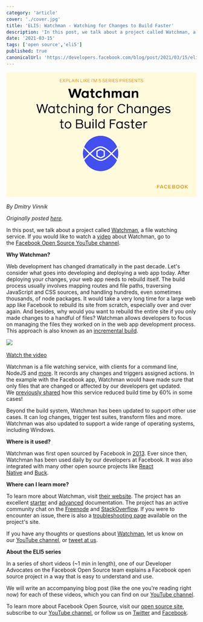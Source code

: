 ```yaml
---
category: 'article'
cover: './cover.jpg'
title: 'ELI5: Watchman - Watching for Changes to Build Faster'
description: 'In this post, we talk about a project called Watchman, a file watching service with clients for a command line, NodeJS and more.'
date: '2021-03-15'
tags: ['open source','eli5']
published: true
canonicalUrl: 'https://developers.facebook.com/blog/post/2021/03/15/eli5-watchman-watching-changes-build-faster/'
---
```


![cover](./cover.jpg)

*By Dmitry Vinnik*

*Originally posted [here](https://developers.facebook.com/blog/post/2021/03/15/eli5-watchman-watching-changes-build-faster/).*

In this post, we talk about a project called [Watchman](https://l.facebook.com/l.php?u=https%3A%2F%2Ffacebook.github.io%2Fwatchman%2F&h=AT3kVd0rlBRkIx5WxlYXxd1EI56k2DFpxDof77U55W0MHWDJoYfZ4xkWNAZNK5WLR0pkF-MOUH2_FVTOwqZaBBytAHMHk1qpgI8QHf4NVqd-GbAk3nZO5EcxjXw_CCU3mQ2vlboFWWKAOEKw7nM_yUVavng08TOH9kD92lva7Kc), a file watching service. If you would like to watch a [video](https://l.facebook.com/l.php?u=https%3A%2F%2Fyoutu.be%2FgEsTMR2erAM&h=AT1GeyloOwLDBSBxUqj5518sg5PZZbMFgGH_B3EddbdYmSNXSmROAbRWqP_wF3VwBYzhrXb3UmA3X1tPK6ERdbs-QsMZPIC9v659jfkbRmboDpmE1Rgbt-bejIb0Q2agS9RndZvITjo1skUX7m4eWTFk4qLLVkak80Esvkv8FgQ) about Watchman, go to the [Facebook Open Source YouTube channel](https://www.youtube.com/channel/UCCQY962PmHabTjaHv2wJzfQ).

**Why Watchman?**

Web development has changed dramatically in the past decade. Let's consider what goes into developing and deploying a web app today. After deploying your changes, your web app needs to rebuild itself. The build process usually involves mapping routes and file paths, traversing JavaScript and CSS sources, and handling hundreds, even sometimes thousands, of node packages. It would take a very long time for a large web app like Facebook to rebuild its site from scratch, especially over and over again. And besides, why would you want to rebuild the entire site if you only made changes to a handful of files? Watchman allows developers to focus on managing the files they worked on in the web app development process. This approach is also known as an [incremental build](https://l.facebook.com/l.php?u=https%3A%2F%2Fen.wikipedia.org%2Fwiki%2FIncremental_build_model&h=AT0npPZndWpwN26PfNWfUOaJfZNeRmH2l7Kq1uxiKCAfL-0T3vz_gY5QQ1F80_DtAud8gf_9XPF_18v6k9qGNYGFTvb1dSF0LKMSz1hD31YKzfyFcKQZR0dnk61a5jLTezD1TeVwxUHFKARnryabOU1rcau-NUi5KC3Nddz2vQY).

[![](https://scontent.fyvr1-1.fna.fbcdn.net/v/t39.2365-6/159564462_190563809167626_6792035610936537257_n.jpg?_nc_cat=101&ccb=1-7&_nc_sid=ad8a9d&_nc_ohc=RyI5vl_ZWjQAX_XjEVx&_nc_oc=AQlyj175sbOg2fCiAcnuSavAmNRKM1k0bPTDrPe-vCfD6joZpm43A--wq5tyPx5pCPmdmobc2aYB2_iakDvCC8v1&_nc_ht=scontent.fyvr1-1.fna&oh=00_AfC9uvX-9_jqJNDaIJHYbt-4k8CFS6YTwwYWTN1T0omAVw&oe=63771173)](https://l.facebook.com/l.php?u=https%3A%2F%2Fyoutu.be%2FgEsTMR2erAM&h=AT25_Q0unN4VDNQaAU6bju8-QoQPopMEYPclcrborNmPgKV5YmmXf08apUoK5Mx-6BnT9livUGHktumNndVf4cUh00klO9ZwX_zUjynrWVxIGJVSXSxO4k__44KdkAr2TjpvmQLoSFwgxoKsRtlUOpc-xA28qkDbfa4HQR5y_TAXnaEPUi9PbLqH)

[Watch the video](https://l.facebook.com/l.php?u=https%3A%2F%2Fyoutu.be%2FgEsTMR2erAM&h=AT2Or5_MjwNL44sV3tgoZ6MRLrOMJ15M8SHv118woWiiadcm6pOIdWb0z5tDNRJBDfmr64viHnsb9pTw69ZSuqr833XugcZntXMgS_QpcNBP0tTXhgWT3WzXzLmd8t0mn1BsQhVM7lUFs176GaClKpwtKe3KM_yvi9egsBW44DU)

Watchman is a file watching service, with clients for a command line, NodeJS and [more](https://l.facebook.com/l.php?u=https%3A%2F%2Ffacebook.github.io%2Fwatchman%2Fdocs%2Fcli-options.html&h=AT3MS5EnP-GGsQdEgNQg36PIG1a23yQdSEnlM2vCI829h7qqUPaY_knVCER8JxZkjWANMW-Xi2x0wC_z7uOpuMKD3Tt5mKygtuebpQxMZT3Dgmmnjik8TIkFGoBAoD8cb61Nv5Tarz0y0z0XbIfRzcBXwnH8lu-0PoiDaXYB5bc). It records any changes and triggers assigned actions. In the example with the Facebook app, Watchman would have made sure that only files that are changed or affected by our developers get updated. We [previously shared](https://www.facebook.com/notes/facebook-engineering/watchman-faster-builds-with-large-source-trees/10151457195103920/) how this service reduced build time by 60% in some cases!

Beyond the build system, Watchman has been updated to support other use cases. It can log changes, trigger test suites, transform files and more. Watchman was also updated to support a wide range of operating systems, including Windows.

**Where is it used?**

Watchman was first open sourced by Facebook in [2013](https://www.facebook.com/notes/facebook-engineering/watchman-faster-builds-with-large-source-trees/10151457195103920). Ever since then, Watchman has been used daily by our developers at Facebook. It was also integrated with many other open source projects like [React Native](https://l.facebook.com/l.php?u=https%3A%2F%2Freactnative.dev%2F&h=AT0QeU_AXVah9NTHnkyVp9Cp3WGg5c5qd6v3uGJ6ceCToLdTXjh6PLYT33Q4DCH7GN0Xb0gYnOP2u9Ija0N49wkzv6bwTB3Tfb2yl1IdQgOaDfx58KIxq7ts7pbqUAevkLLyDjnGbEkj7fOItSziQEwSj2QC4ioYRzVS6Zbc9NE) and [Buck](https://l.facebook.com/l.php?u=https%3A%2F%2Fbuck.build%2F&h=AT0V7H48HlqjzhXNG19qyTMvbjW7J6ohsuqAM7wagdk7FIyyzxtB19elw-X2sPHBbLohTNR6HjawPhqO-N2CmByFZSCvk30fWK4i-92Yrv_IvTUetR_iPJrBV0QXzrkmIM2YaQGmE8LvpQG_TwAG791M2lIdItUWqsiEy8PCdyc).

**Where can I learn more?**

To learn more about Watchman, visit [their website](https://l.facebook.com/l.php?u=https%3A%2F%2Ffacebook.github.io%2Fwatchman%2F&h=AT2REINtESRWN4e9AQK99cRiGuhS2GtUfEYuCKU4UcAo45dP-_oUUSIXjDGYurgvbaG7zZkeougAjQDwbgkrJZbo0R7H5dgI7fy-cAMVZo9fAMP8Ghdjsy5CU3Jyd8f4iwSOp_oj3ew-FaV4_3QjlvdB7mFc38C2WGilU4HNiVk). The project has an excellent [starter](https://l.facebook.com/l.php?u=https%3A%2F%2Ffacebook.github.io%2Fwatchman%2Fdocs%2Finstall.html&h=AT2856hRkGYXxuZpcriUgXgpWk3u5uDlC84C6HFVunBOrLrjM3LR7zfExnnuiJ4sDMJrinDEAsxzD9mC7lbt4w4CI8sF9Lk312IiVJYMWIb2_N1rlNsrJUcinwimRVIiQ3yjRC_a0jnJ-g5SlRu61h42u_sICmpnDh5swpGklas) and [advanced](https://l.facebook.com/l.php?u=https%3A%2F%2Ffacebook.github.io%2Fwatchman%2Fdocs%2Fcli-options.html&h=AT2E_H4jfuFNP-URZsbTaptre8k8fxpAx-3u3WOu7CmOpiF0jHrqazBayjijwmqJ_R1dRKFPsxNyaKVoXeeAT6t3QZph9-SE1CxwKn6kNQeSSklexIyvkO-o2r6mqLdrdDodM-JHKq3HprnYdHTa6yr3dDeLzf1UBEs9PvHGr0w) documentation. The project has an active community chat on the [Freenode](https://l.facebook.com/l.php?u=https%3A%2F%2Ffacebook.github.io%2Fwatchman%2Fsupport.html&h=AT25IQISN0gw7iQODKxPkw9C8wfkwz_atPYbBzTfS_2xWv_jC23NaU8Vb-B1r8y3rMtPoQYS6oG2zooWFSqreXYZ3VUwUoS_kYQ2mcSCevF2nnH1pge_hbFYamGNhzIDQerdnval_hIsmPADrd9j3d9DUmZQ1HH8gk54wG6yzJc) and [StackOverflow](https://l.facebook.com/l.php?u=https%3A%2F%2Fstackoverflow.com%2Fquestions%2Ftagged%2Fwatchman%3Fsort%3Dnewest&h=AT0Zl0ftgySIH7ydnZYodhkquIZqDQAQnAcTytrXM1-RwnJN-HiKCQ-uPmzIrLWCBTLEauV9YjqYgWOfSd3ttDAZPaYNKR41BMYWg_RRW0bL4TBmpma_DUqj-eKSFCraFvy5QqwzHJlywTsv5mXse1XvSFqehLeLE3NPrOd0yyw). If you were to encounter an issue, there is also a [troubleshooting page](https://l.facebook.com/l.php?u=https%3A%2F%2Ffacebook.github.io%2Fwatchman%2Fdocs%2Ftroubleshooting.html&h=AT2CUbCQvXstxOlRmezfEhwTSGt6QJTHXbD74uEsH0lxk4LH3lCFMX2nnSlWHhHgCyx5JTuYG8Qu6c7RxQogdVIy5DbyMlS36wZr-gEYmZFNQbshJwrFI6hVxTMyj3d-rf5bMX7dny7c7L3RlLh2Uf31F9dpRSZ7qm8xVEXJU6g) available on the project's site.

If you have any thoughts or questions about [Watchman](https://l.facebook.com/l.php?u=https%3A%2F%2Ffacebook.github.io%2Fwatchman&h=AT0Zs3q_6wbP2IHUrgTUAPS8OWv3zfDYN_S7BTXXPAv5-_K9sgTwrcbTVxgK56Bafl2JweXnqUcsyTG6sn7nnxv208H6ulYfu1TNNwT1dMhqWeYEzq45drfjAVOh3FPYfnZlW_8ZudSDDDgxtINP4EVFU5NGuHdLkmKl62TgXB4), let us know on our [YouTube channel](https://l.facebook.com/l.php?u=https%3A%2F%2Fwww.youtube.com%2Fchannel%2FUCCQY962PmHabTjaHv2wJzfQ&h=AT01q401D3Hr3R29ojqaNP78ogmColSggL8WZFZizEDjW6zi8n7c1Nd-t0NF5-ky-D5-rY-G3EPkEcDgh8bKGjBkRyzICQ1qKAHYsEYagDeA9CATg5rRuQJMRAGTq1e0Q94mN16ZXBg7RMPrfCaCIYWf4533lNLjml36I7YpTSo), or [tweet at us](https://l.facebook.com/l.php?u=https%3A%2F%2Ftwitter.com%2FfbOpenSource&h=AT378BtlY7I3dXx-M86WEB37ySPCQROzFNi2ldsk3S3zrVphuja8ZAmu0WkajGQVgaz2pHbaGNd0UMBmp98TVfaJH2vFMvJFR56-srcFge3wVAjF-ej7Rctl0u-EITGI2tEhlka0r6jg4TwBaCRnqbZmjcLtNTj-PxMjF1rmsO8).

**About the ELI5 series**

In a series of short videos (~1 min in length), one of our Developer Advocates on the Facebook Open Source team explains a Facebook open source project in a way that is easy to understand and use.

We will write an accompanying blog post (like the one you're reading right now) for each of these videos, which you can find on our [YouTube channel](https://l.facebook.com/l.php?u=https%3A%2F%2Fwww.youtube.com%2Fchannel%2FUCCQY962PmHabTjaHv2wJzfQ&h=AT3hP7pi_nfKbD2R-_MtWdKyRutpigYF_b1H-H5qHou38B0-o1QDkUMkD1wSGGg-4eq76P2qamzfLzIQtp8T6SvUyoZou_3VRNoOTzzgJLELegO_23Q7fm-KcFdaOPlwOCB9jQxAbJQRqNHR62kjwkPORe9nx0KT-Ywm6fohzV8).

To learn more about Facebook Open Source, visit our [open source site](https://opensource.facebook.com/), subscribe to our [YouTube channel](https://l.facebook.com/l.php?u=https%3A%2F%2Fwww.youtube.com%2Fchannel%2FUCCQY962PmHabTjaHv2wJzfQ&h=AT3GWQReAW1X5CRNRHqCnsxOkWfVKt_9TWtpGPFr5ObzpRV2eCIXA-YQgLlnI-eLDxgocHdWdWEBWEjOllMaSvgDbNcYEYfG6anOaB83uK_rFfWSx2pjjHB-fWCu9EN-tmelPleTASo8lzs3QAZ3snjL1imud8S7QJcKixFEQQg), or follow us on [Twitter](https://l.facebook.com/l.php?u=https%3A%2F%2Ftwitter.com%2FfbOpenSource&h=AT2e3KN7DqJBXXSsAJxdXTdazWyZOIEcsmJM6aIhEqKAYVZUxZCAoMl9Dy3ale3q1kjUKEAxvg8S9hlEcmbY8cHNqj4tnP5ef4wFzlYj_0cH451S2HT1X2YNrNy4V1WdSpV-6ebibfKYy05v-kp8IIpIC-guoQOcFSMkkbXMPqc) and [Facebook](https://www.facebook.com/fbOpenSource/?ref=aymt_homepage_panel&eid=ARDXvVAPwnpPxsaQUtdpdrWV6jhb5mz67ET63dJme3yZIeS0ACffMtUeMkdUFwe3UjT61YNDIy_rXwdD).
